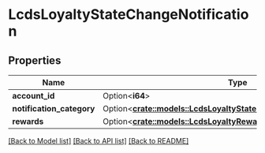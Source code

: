 # LcdsLoyaltyStateChangeNotification

## Properties

Name | Type | Description | Notes
------------ | ------------- | ------------- | -------------
**account_id** | Option<**i64**> |  | [optional]
**notification_category** | Option<[**crate::models::LcdsLoyaltyStateChangeNotificationCategory**](LCDSLoyaltyStateChangeNotificationCategory.md)> |  | [optional]
**rewards** | Option<[**crate::models::LcdsLoyaltyRewards**](LCDSLoyaltyRewards.md)> |  | [optional]

[[Back to Model list]](../README.md#documentation-for-models) [[Back to API list]](../README.md#documentation-for-api-endpoints) [[Back to README]](../README.md)



